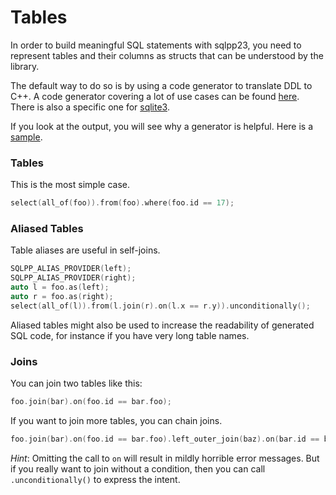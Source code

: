 # Tables

In order to build meaningful SQL statements with sqlpp23, you need to represent tables and their columns as structs that can be understood by the library.

The default way to do so is by using a code generator to translate DDL to C++. A code generator covering a lot of use cases can be found [here](https://github.com/rbock/sqlpp23/blob/main/scripts/ddl2cpp). There is also a specific one for [sqlite3](https://github.com/rbock/sqlpp23/blob/main/scripts/sqlite2cpp.py).

If you look at the output, you will see why a generator is helpful. Here is a [sample](https://github.com/rbock/sqlpp23/blob/main/tests/core/usage/Sample.h).

### Tables
This is the most simple case.
```C++
select(all_of(foo)).from(foo).where(foo.id == 17);
```

### Aliased Tables
Table aliases are useful in self-joins.
```C++
SQLPP_ALIAS_PROVIDER(left);
SQLPP_ALIAS_PROVIDER(right);
auto l = foo.as(left);
auto r = foo.as(right);
select(all_of(l)).from(l.join(r).on(l.x == r.y)).unconditionally();
```
Aliased tables might also be used to increase the readability of generated SQL code, for instance if you have very long table names.

### Joins
You can join two tables like this:
```C++
foo.join(bar).on(foo.id == bar.foo);
```
If you want to join more tables, you can chain joins.
```C++
foo.join(bar).on(foo.id == bar.foo).left_outer_join(baz).on(bar.id == baz.ref);
```
_Hint_: Omitting the call to `on` will result in mildly horrible error messages. But if you really want to join without a condition, then you can call `.unconditionally()` to express the intent.


